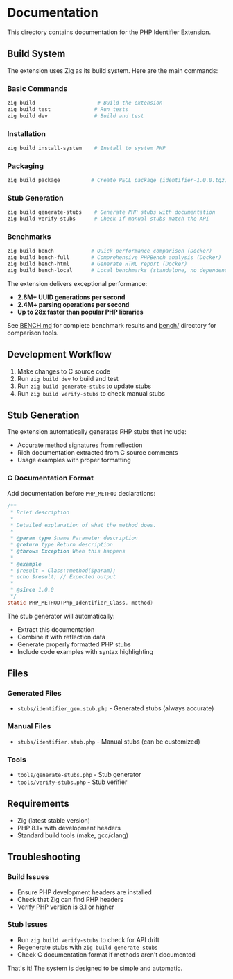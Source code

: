 # Documentation

This directory contains documentation for the PHP Identifier Extension.

## Build System

The extension uses Zig as its build system. Here are the main commands:

### Basic Commands
```bash
zig build                    # Build the extension
zig build test              # Run tests
zig build dev               # Build and test
```

### Installation
```bash
zig build install-system    # Install to system PHP
```

### Packaging
```bash
zig build package          # Create PECL package (identifier-1.0.0.tgz)
```

### Stub Generation
```bash
zig build generate-stubs    # Generate PHP stubs with documentation
zig build verify-stubs      # Check if manual stubs match the API
```

### Benchmarks
```bash
zig build bench            # Quick performance comparison (Docker)
zig build bench-full       # Comprehensive PHPBench analysis (Docker)
zig build bench-html       # Generate HTML report (Docker)
zig build bench-local      # Local benchmarks (standalone, no dependencies)
```

The extension delivers exceptional performance:
- **2.8M+ UUID generations per second**
- **2.4M+ parsing operations per second**
- **Up to 28x faster than popular PHP libraries**

See [BENCH.md](../BENCH.md) for complete benchmark results and [bench/](../bench/) directory for comparison tools.

## Development Workflow

1. Make changes to C source code
2. Run `zig build dev` to build and test
3. Run `zig build generate-stubs` to update stubs
4. Run `zig build verify-stubs` to check manual stubs

## Stub Generation

The extension automatically generates PHP stubs that include:
- Accurate method signatures from reflection
- Rich documentation extracted from C source comments
- Usage examples with proper formatting

### C Documentation Format
Add documentation before `PHP_METHOD` declarations:

```c
/**
 * Brief description
 * 
 * Detailed explanation of what the method does.
 * 
 * @param type $name Parameter description
 * @return type Return description
 * @throws Exception When this happens
 * 
 * @example
 * $result = Class::method($param);
 * echo $result; // Expected output
 * 
 * @since 1.0.0
 */
static PHP_METHOD(Php_Identifier_Class, method)
```

The stub generator will automatically:
- Extract this documentation
- Combine it with reflection data
- Generate properly formatted PHP stubs
- Include code examples with syntax highlighting

## Files

### Generated Files
- `stubs/identifier_gen.stub.php` - Generated stubs (always accurate)

### Manual Files  
- `stubs/identifier.stub.php` - Manual stubs (can be customized)

### Tools
- `tools/generate-stubs.php` - Stub generator
- `tools/verify-stubs.php` - Stub verifier

## Requirements

- Zig (latest stable version)
- PHP 8.1+ with development headers
- Standard build tools (make, gcc/clang)

## Troubleshooting

### Build Issues
- Ensure PHP development headers are installed
- Check that Zig can find PHP headers
- Verify PHP version is 8.1 or higher

### Stub Issues
- Run `zig build verify-stubs` to check for API drift
- Regenerate stubs with `zig build generate-stubs`
- Check C documentation format if methods aren't documented

That's it! The system is designed to be simple and automatic.

